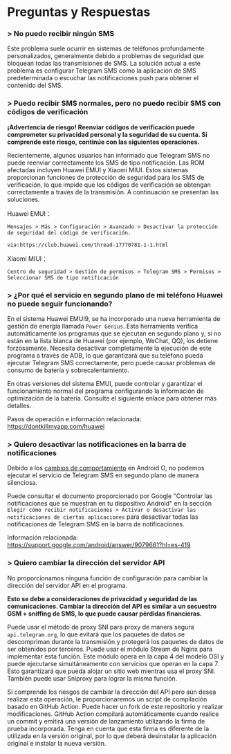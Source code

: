 # Preguntas y Respuestas
### > No puedo recibir ningún SMS

Este problema suele ocurrir en sistemas de teléfonos profundamente personalizados, generalmente debido a problemas de seguridad que bloquean todas las transmisiones de SMS. La solución actual a este problema es configurar Telegram SMS como la aplicación de SMS predeterminada o escuchar las notificaciones push para obtener el contenido del SMS.

### > Puedo recibir SMS normales, pero no puedo recibir SMS con códigos de verificación

**¡Advertencia de riesgo! Reenviar códigos de verificación puede comprometer su privacidad personal y la seguridad de su cuenta. Si comprende este riesgo, continúe con las siguientes operaciones.**

Recientemente, algunos usuarios han informado que Telegram SMS no puede reenviar correctamente los SMS de tipo notificación. Las ROM afectadas incluyen Huawei EMUI y Xiaomi MIUI. Estos sistemas proporcionan funciones de protección de seguridad para los SMS de verificación, lo que impide que los códigos de verificación se obtengan correctamente a través de la transmisión. A continuación se presentan las soluciones.

Huawei EMUI：
```
Mensajes > Más > Configuración > Avanzado > Desactivar la protección de seguridad del código de verificación.

via:https://club.huawei.com/thread-17770781-1-1.html
```

Xiaomi MIUI：
```
Centro de seguridad > Gestión de permisos > Telegram SMS > Permisos > Seleccionar SMS de tipo notificación
```

### > ¿Por qué el servicio en segundo plano de mi teléfono Huawei no puede seguir funcionando?

En el sistema Huawei EMUI9, se ha incorporado una nueva herramienta de gestión de energía llamada `Power Genius`. Esta herramienta verifica automáticamente los programas que se ejecutan en segundo plano y, si no están en la lista blanca de Huawei (por ejemplo, WeChat, QQ), los detiene forzosamente. Necesita desactivar completamente la ejecución de este programa a través de ADB, lo que garantizará que su teléfono pueda ejecutar Telegram SMS correctamente, pero puede causar problemas de consumo de batería y sobrecalentamiento.

En otras versiones del sistema EMUI, puede controlar y garantizar el funcionamiento normal del programa configurando la información de optimización de la batería. Consulte el siguiente enlace para obtener más detalles.

Pasos de operación e información relacionada: https://dontkillmyapp.com/huawei

### > Quiero desactivar las notificaciones en la barra de notificaciones

Debido a los [cambios de comportamiento](https://developer.android.com/about/versions/oreo/android-8.0-changes?hl=es-419#back-all) en Android O, no podemos ejecutar el servicio de Telegram SMS en segundo plano de manera silenciosa.

Puede consultar el documento proporcionado por Google "Controlar las notificaciones que se muestran en tu dispositivo Android" en la sección `Elegir cómo recibir notificaciones > Activar o desactivar las notificaciones de ciertas aplicaciones` para desactivar todas las notificaciones de Telegram SMS en la barra de notificaciones.

Información relacionada: https://support.google.com/android/answer/9079661?hl=es-419

### > Quiero cambiar la dirección del servidor API

No proporcionamos ninguna función de configuración para cambiar la dirección del servidor API en el programa.

**Esto se debe a consideraciones de privacidad y seguridad de las comunicaciones. Cambiar la dirección del API es similar a un secuestro GSM + sniffing de SMS, lo que puede causar pérdidas financieras.**

Puede usar el método de proxy SNI para proxy de manera segura `api.telegram.org`, lo que evitará que los paquetes de datos se descompriman durante la transmisión y protegerá los paquetes de datos de ser obtenidos por terceros. Puede usar el módulo Stream de Nginx para implementar esta función. Este módulo opera en la capa 4 del modelo OSI y puede ejecutarse simultáneamente con servicios que operan en la capa 7. Esto garantizará que pueda alojar un sitio web mientras usa el proxy SNI. También puede usar Sniproxy para lograr la misma función.

Si comprende los riesgos de cambiar la dirección del API pero aún desea realizar esta operación, le proporcionaremos un script de compilación basado en GitHub Action. Puede hacer un fork de este repositorio y realizar modificaciones. GitHub Action compilará automáticamente cuando realice un commit y emitirá una versión de lanzamiento utilizando la firma de prueba incorporada. Tenga en cuenta que esta firma es diferente de la utilizada en la versión original, por lo que deberá desinstalar la aplicación original e instalar la nueva versión.